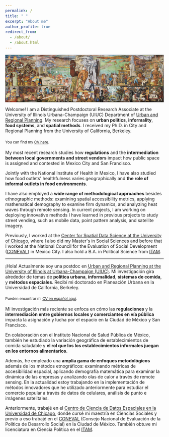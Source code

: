 ```yaml
---
permalink: /
title: " "
excerpt: "About me"
author_profile: true
redirect_from: 
  - /about/
  - /about.html
---
```


<img align="center" width="130%" height="50%" src="images/mural.png">

Welcome! I am a Distinguished Postdoctoral Research Associate at the University of Illinois Urbana-Champaign (UIUC) Department of [Urban and Regional Planning](https://urban.illinois.edu/people/profiles/irene-farah-rivadeneyra/). My research focuses on **urban politics**, **informality**, **food systems**, and **spatial methods**. I received my Ph.D. in City and Regional Planning from the University of California, Berkeley.

<sub>You can find my [CV here](https://ifarah.github.io/cv/main_cv.pdf).<sub>

My most recent research studies how **regulations** and the **intermediation between local governments and street vendors** impact how public space is assigned and contested in Mexico City and San Francisco.

Jointly with the National Institute of Health in Mexico, I have also studied how food outlets' healthfulness varies geographically and **the role of informal outlets in food environments**.

I have also employed a **wide range of methodological approaches** besides ethnographic methods: examining spatial accessibility metrics, applying mathematical demography to examine firm dynamics, and analyzing heat waves through remote sensing. In current projects, I am working on deploying innovative methods I have learned in previous projects to study street vending, such as mobile data, point pattern analysis, and satellite imagery. 

Previously, I worked at the [Center for Spatial Data Science at the University of Chicago](https://spatial.uchicago.edu/), where I also did my Master's in Social Sciences and before that I worked at the National Council for the Evaluation of Social Development ([CONEVAL](https://www.coneval.org.mx/Paginas/principal.aspx)) in Mexico City. I also hold a B.A. in Political Science from [ITAM](https://www.itam.mx/). 


  
---------

¡Hola! Actualmente soy una postdoc en [Urban and Regional Planning at the University of Illinois at Urbana-Champaign (UIUC)](https://urban.illinois.edu/people/profiles/irene-farah-rivadeneyra/). Mi investigación gira alrededor de temas de **política urbana**, **informalidad**, **sistemas de comida**, y **métodos espaciales**. Recibí mi doctorado en Planeación Urbana en la Universidad de California, Berkeley.

<sub>Pueden encontrar mi [CV en español aquí](https://drive.google.com/file/d/1h1eI3hdE-iEbkJ-h0zkqbZmPhEYXaJMl/view?usp=sharing).<sub>

Mi investigación más reciente se enfoca en cómo las **regulaciones** y la **intermediación entre gobiernos locales y comerciantes en vía pública** impacta la asignación y lucha por el espacio en la Ciudad de México y San Francisco.

En colaboración con el Instituto Nacional de Salud Pública de México, también he estudiado la variación geográfica de establecimientos de comida saludable y **el rol que los los establecimientos informales juegan en los entornos alimentarios**.

Además, he empleado una **amplia gama de enfoques metodológicos** además de los métodos etnográficos: examinando métricas de accesibilidad espacial, aplicando demografía matemática para examinar la dinámica de las empresas y analizando olas de calor a través de remote sensing. En la actualidad estoy trabajando en la implementación de métodos innovadores que he utilizado anteriormente para estudiar el comercio popular a través de datos de celulares, análisis de punto e imágenes satelitales.

Anteriormente, trabajé en el [Centro de Ciencia de Datos Espaciales en la Universidad de Chicago](https://spatial.uchicago.edu/), donde cursé mi maestría en Ciencias Sociales y previo a eso trabajé en el [CONEVAL](https://www.coneval.org.mx/Paginas/principal.aspx) (Consejo Nacional de Evaluación de la Política de Desarrollo Social) en la Ciudad de México. También obtuve mi licenciatura en Ciencia Política en el [ITAM](https://www.itam.mx/).
  
